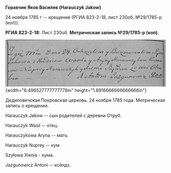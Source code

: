 **Горавчик Яков Василев (Harauczyk Jakow)**

24 ноября 1785 г -- крещение (РГИА 823-2-18, лист 230об, №29/1785-р
(коп)).

**РГИА 823-2-18:** Лист 230об. **Метрическая запись №29/1785-р (коп).**

![](./media/85fe089a97083b206c2b0ae1dab6df41f35e7946.png){width="6.496527777777778in"
height="1.8916666666666666in"}

Дедиловичская Покровская церковь. 24 ноября 1785 года. Метрическая
запись о крещении.

Harauczyk Jakow -- сын родителей с деревни Отруб.

Harauczyk Wasil -- отец.

Harauczykowa Aryna -- мать.

Harauczyk Nuprey -- кум.

Szyłowa Xienia - кума.

Jazgunowicz Antoni -- ксёндз.
